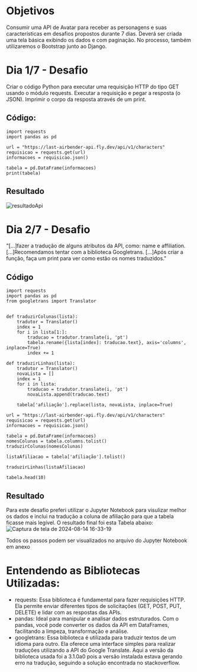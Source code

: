# Objetivos
Consumir uma API de Avatar para receber as personagens e suas características em desafios propostos durante 7 dias.
Deverá ser criada uma tela básica exibindo os dados e com paginação. No processo, também utilizaremos o Bootstrap junto ao Django.

# Dia 1/7 - Desafio
Criar o código Python para executar uma requisição HTTP do tipo GET usando o módulo requests.
Executar a requisição e pegar a resposta (o JSON).
Imprimir o corpo da resposta através de um print.

## Código:
```
import requests
import pandas as pd

url = "https://last-airbender-api.fly.dev/api/v1/characters"
requisicao = requests.get(url)
informacoes = requisicao.json()

tabela = pd.DataFrame(informacoes)
print(tabela)
```
## Resultado

![resultadoApi](https://github.com/user-attachments/assets/6c57fe63-9367-4998-a564-8c93ef3098fd)


# Dia 2/7 - Desafio
"[...]fazer a tradução de alguns atributos da API, como: name e affiliation. [...]Recomendamos tentar com a biblioteca Googletrans.
[...]Após criar a função, faça um print para ver como estão os nomes traduzidos."

## Código

```
import requests
import pandas as pd
from googletrans import Translator


def traduzirColunas(lista):
    tradutor = Translator()
    index = 1
    for i in lista[1:]:
        traducao = tradutor.translate(i, 'pt')
        tabela.rename({lista[index]: traducao.text}, axis='columns', inplace=True)
        index += 1

def traduzirLinhas(lista):
    tradutor = Translator()
    novaLista = []
    index = 1
    for i in lista:
        traducao = tradutor.translate(i, 'pt')
        novaLista.append(traducao.text)
    
    tabela['afiliação'].replace(lista, novaLista, inplace=True)

url = "https://last-airbender-api.fly.dev/api/v1/characters"
requisicao = requests.get(url)
informacoes = requisicao.json()

tabela = pd.DataFrame(informacoes)
nomesColunas = tabela.columns.tolist()
traduzirColunas(nomesColunas)

listaAfiliacao = tabela['afiliação'].tolist()

traduzirLinhas(listaAfiliacao)

tabela.head(10)

```

## Resultado
Para este desafio preferi utilizar o Jupyter Notebook para visulizar melhor os dados e inclui na tradução a coluna de afiliação para que a tabela ficasse mais legível.
O resultado final foi esta Tabela abaixo:
![Captura de tela de 2024-08-14 16-33-19](https://github.com/user-attachments/assets/086fc1d5-a3ee-4e26-a781-c76d48e2cefb)


Todos os passos podem ser visualizados no arquivo do Jupyter Notebook em anexo

# Entendendo as Bibliotecas Utilizadas:

* requests: Essa biblioteca é fundamental para fazer requisições HTTP. Ela permite enviar diferentes tipos de solicitações (GET, POST, PUT, DELETE) e lidar com as respostas das APIs.
* pandas: Ideal para manipular e analisar dados estruturados. Com o pandas, você pode converter os dados da API em DataFrames, facilitando a limpeza, transformação e análise.
* googletrans: Essa biblioteca é utilizada para traduzir textos de um idioma para outro. Ela oferece uma interface simples para realizar traduções utilizando a API do Google Translate. Aqui a versão da biblioteca usada foi a 3.1.0a0 pois a versão instalada estava gerando erro na tradução, seguindo a solução encontrada no stackoverflow.
